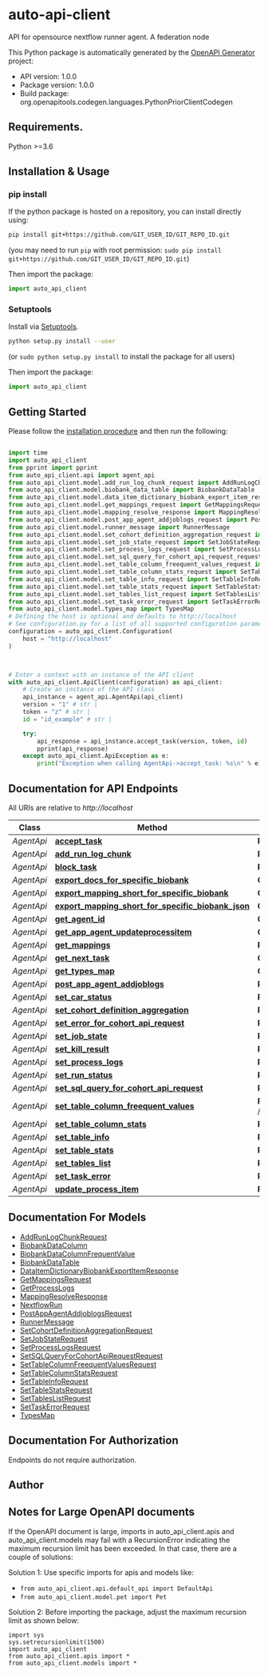 # auto-api-client
API for opensource nextflow runner agent. A federation node

This Python package is automatically generated by the [OpenAPI Generator](https://openapi-generator.tech) project:

- API version: 1.0.0
- Package version: 1.0.0
- Build package: org.openapitools.codegen.languages.PythonPriorClientCodegen

## Requirements.

Python >=3.6

## Installation & Usage
### pip install

If the python package is hosted on a repository, you can install directly using:

```sh
pip install git+https://github.com/GIT_USER_ID/GIT_REPO_ID.git
```
(you may need to run `pip` with root permission: `sudo pip install git+https://github.com/GIT_USER_ID/GIT_REPO_ID.git`)

Then import the package:
```python
import auto_api_client
```

### Setuptools

Install via [Setuptools](http://pypi.python.org/pypi/setuptools).

```sh
python setup.py install --user
```
(or `sudo python setup.py install` to install the package for all users)

Then import the package:
```python
import auto_api_client
```

## Getting Started

Please follow the [installation procedure](#installation--usage) and then run the following:

```python

import time
import auto_api_client
from pprint import pprint
from auto_api_client.api import agent_api
from auto_api_client.model.add_run_log_chunk_request import AddRunLogChunkRequest
from auto_api_client.model.biobank_data_table import BiobankDataTable
from auto_api_client.model.data_item_dictionary_biobank_export_item_response import DataItemDictionaryBiobankExportItemResponse
from auto_api_client.model.get_mappings_request import GetMappingsRequest
from auto_api_client.model.mapping_resolve_response import MappingResolveResponse
from auto_api_client.model.post_app_agent_addjoblogs_request import PostAppAgentAddjoblogsRequest
from auto_api_client.model.runner_message import RunnerMessage
from auto_api_client.model.set_cohort_definition_aggregation_request import SetCohortDefinitionAggregationRequest
from auto_api_client.model.set_job_state_request import SetJobStateRequest
from auto_api_client.model.set_process_logs_request import SetProcessLogsRequest
from auto_api_client.model.set_sql_query_for_cohort_api_request_request import SetSQLQueryForCohortApiRequestRequest
from auto_api_client.model.set_table_column_freequent_values_request import SetTableColumnFreequentValuesRequest
from auto_api_client.model.set_table_column_stats_request import SetTableColumnStatsRequest
from auto_api_client.model.set_table_info_request import SetTableInfoRequest
from auto_api_client.model.set_table_stats_request import SetTableStatsRequest
from auto_api_client.model.set_tables_list_request import SetTablesListRequest
from auto_api_client.model.set_task_error_request import SetTaskErrorRequest
from auto_api_client.model.types_map import TypesMap
# Defining the host is optional and defaults to http://localhost
# See configuration.py for a list of all supported configuration parameters.
configuration = auto_api_client.Configuration(
    host = "http://localhost"
)



# Enter a context with an instance of the API client
with auto_api_client.ApiClient(configuration) as api_client:
    # Create an instance of the API class
    api_instance = agent_api.AgentApi(api_client)
    version = "1" # str | 
    token = "z" # str | 
    id = "id_example" # str | 

    try:
        api_response = api_instance.accept_task(version, token, id)
        pprint(api_response)
    except auto_api_client.ApiException as e:
        print("Exception when calling AgentApi->accept_task: %s\n" % e)
```

## Documentation for API Endpoints

All URIs are relative to *http://localhost*

Class | Method | HTTP request | Description
------------ | ------------- | ------------- | -------------
*AgentApi* | [**accept_task**](docs/AgentApi.md#accept_task) | **POST** /api/agent/v{version}/{token}/task/{id} | 
*AgentApi* | [**add_run_log_chunk**](docs/AgentApi.md#add_run_log_chunk) | **POST** /api/agent/v{version}/{token}/run/{id}/log-chunk | 
*AgentApi* | [**block_task**](docs/AgentApi.md#block_task) | **POST** /api/agent/v{version}/{token}/task/{id}/block | 
*AgentApi* | [**export_docs_for_specific_biobank**](docs/AgentApi.md#export_docs_for_specific_biobank) | **GET** /api/agent/v{version}/{token}/export-mapping/docs | 
*AgentApi* | [**export_mapping_short_for_specific_biobank**](docs/AgentApi.md#export_mapping_short_for_specific_biobank) | **GET** /api/agent/v{version}/{token}/export-mapping | 
*AgentApi* | [**export_mapping_short_for_specific_biobank_json**](docs/AgentApi.md#export_mapping_short_for_specific_biobank_json) | **GET** /api/agent/v{version}/{token}/export-mapping/json | 
*AgentApi* | [**get_agent_id**](docs/AgentApi.md#get_agent_id) | **GET** /api/agent/v{version}/{token}/agent-id | 
*AgentApi* | [**get_app_agent_updateprocessitem**](docs/AgentApi.md#get_app_agent_updateprocessitem) | **GET** /api/agent/v{version}/{token}/run/{id}/process | 
*AgentApi* | [**get_mappings**](docs/AgentApi.md#get_mappings) | **POST** /api/agent/v{version}/{token}/mapping/resolve/{key} | 
*AgentApi* | [**get_next_task**](docs/AgentApi.md#get_next_task) | **GET** /api/agent/v{version}/{token}/task | 
*AgentApi* | [**get_types_map**](docs/AgentApi.md#get_types_map) | **GET** /api/agent/v{version}/{token}/next-run/types | 
*AgentApi* | [**post_app_agent_addjoblogs**](docs/AgentApi.md#post_app_agent_addjoblogs) | **POST** /api/agent/v{version}/{token}/job/runner-message/{runId}/add-logs | 
*AgentApi* | [**set_car_status**](docs/AgentApi.md#set_car_status) | **POST** /api/agent/v{version}/{token}/car/{id}/status | 
*AgentApi* | [**set_cohort_definition_aggregation**](docs/AgentApi.md#set_cohort_definition_aggregation) | **POST** /api/agent/v{version}/{token}/cohort/aggregation/{key} | 
*AgentApi* | [**set_error_for_cohort_api_request**](docs/AgentApi.md#set_error_for_cohort_api_request) | **PUT** /api/agent/v{version}/{token}/cohort/{id}/error | 
*AgentApi* | [**set_job_state**](docs/AgentApi.md#set_job_state) | **PUT** /api/agent/v{version}/{token}/job/runner-message/{runId}/set-state | 
*AgentApi* | [**set_kill_result**](docs/AgentApi.md#set_kill_result) | **POST** /api/agent/v{version}/{token}/run/{id}/kill-result | 
*AgentApi* | [**set_process_logs**](docs/AgentApi.md#set_process_logs) | **POST** /api/agent/v{version}/{token}/process/{processId}/logs | 
*AgentApi* | [**set_run_status**](docs/AgentApi.md#set_run_status) | **POST** /api/agent/v{version}/{token}/run/{id}/status | 
*AgentApi* | [**set_sql_query_for_cohort_api_request**](docs/AgentApi.md#set_sql_query_for_cohort_api_request) | **PUT** /api/agent/v{version}/{token}/cohort/{id}/sql-query | 
*AgentApi* | [**set_table_column_freequent_values**](docs/AgentApi.md#set_table_column_freequent_values) | **POST** /api/agent/v{version}/{token}/ucdm/tables/{table}/columns/{column}/values | 
*AgentApi* | [**set_table_column_stats**](docs/AgentApi.md#set_table_column_stats) | **POST** /api/agent/v{version}/{token}/ucdm/tables/{table}/columns/{column} | 
*AgentApi* | [**set_table_info**](docs/AgentApi.md#set_table_info) | **PUT** /api/agent/v{version}/{token}/ucdm/tables/{table} | 
*AgentApi* | [**set_table_stats**](docs/AgentApi.md#set_table_stats) | **POST** /api/agent/v{version}/{token}/ucdm/tables/{table}/columns | 
*AgentApi* | [**set_tables_list**](docs/AgentApi.md#set_tables_list) | **POST** /api/agent/v{version}/{token}/ucdm/tables | 
*AgentApi* | [**set_task_error**](docs/AgentApi.md#set_task_error) | **POST** /api/agent/v{version}/{token}/task/{id}/error | 
*AgentApi* | [**update_process_item**](docs/AgentApi.md#update_process_item) | **POST** /api/agent/v{version}/{token}/run/{id}/process | 


## Documentation For Models

 - [AddRunLogChunkRequest](docs/AddRunLogChunkRequest.md)
 - [BiobankDataColumn](docs/BiobankDataColumn.md)
 - [BiobankDataColumnFrequentValue](docs/BiobankDataColumnFrequentValue.md)
 - [BiobankDataTable](docs/BiobankDataTable.md)
 - [DataItemDictionaryBiobankExportItemResponse](docs/DataItemDictionaryBiobankExportItemResponse.md)
 - [GetMappingsRequest](docs/GetMappingsRequest.md)
 - [GetProcessLogs](docs/GetProcessLogs.md)
 - [MappingResolveResponse](docs/MappingResolveResponse.md)
 - [NextflowRun](docs/NextflowRun.md)
 - [PostAppAgentAddjoblogsRequest](docs/PostAppAgentAddjoblogsRequest.md)
 - [RunnerMessage](docs/RunnerMessage.md)
 - [SetCohortDefinitionAggregationRequest](docs/SetCohortDefinitionAggregationRequest.md)
 - [SetJobStateRequest](docs/SetJobStateRequest.md)
 - [SetProcessLogsRequest](docs/SetProcessLogsRequest.md)
 - [SetSQLQueryForCohortApiRequestRequest](docs/SetSQLQueryForCohortApiRequestRequest.md)
 - [SetTableColumnFreequentValuesRequest](docs/SetTableColumnFreequentValuesRequest.md)
 - [SetTableColumnStatsRequest](docs/SetTableColumnStatsRequest.md)
 - [SetTableInfoRequest](docs/SetTableInfoRequest.md)
 - [SetTableStatsRequest](docs/SetTableStatsRequest.md)
 - [SetTablesListRequest](docs/SetTablesListRequest.md)
 - [SetTaskErrorRequest](docs/SetTaskErrorRequest.md)
 - [TypesMap](docs/TypesMap.md)


<a id="documentation-for-authorization"></a>
## Documentation For Authorization

Endpoints do not require authorization.


## Author




## Notes for Large OpenAPI documents
If the OpenAPI document is large, imports in auto_api_client.apis and auto_api_client.models may fail with a
RecursionError indicating the maximum recursion limit has been exceeded. In that case, there are a couple of solutions:

Solution 1:
Use specific imports for apis and models like:
- `from auto_api_client.api.default_api import DefaultApi`
- `from auto_api_client.model.pet import Pet`

Solution 2:
Before importing the package, adjust the maximum recursion limit as shown below:
```
import sys
sys.setrecursionlimit(1500)
import auto_api_client
from auto_api_client.apis import *
from auto_api_client.models import *
```

